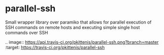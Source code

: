 parallel-ssh
============

Small wrapper library over paramiko that allows for parallel execution of SSH commands on remote hosts and executing simple single host commands over SSH

.. image:: https://api.travis-ci.org/pkittenis/parallel-ssh.png?branch=master
        :target: https://travis-ci.org/pkittenis/parallel-ssh
